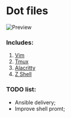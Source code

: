 # Dot files

![Preview](https://github.com/nm1l0serd0v/dot-files/raw/master/preview.png)

### Includes:

 1. [Vim](https://github.com/neovim/neovim)
 1. [Tmux](https://github.com/tmux/tmux)
 1. [Alacritty](https://github.com/jwilm/alacritty)
 1. [Z Shell](https://github.com/zsh-users/zsh)

### TODO list:
 - Ansible delivery;
 - Improve shell promt;
